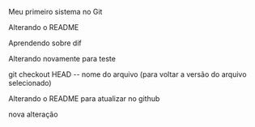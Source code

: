 Meu primeiro sistema no Git

Alterando o README

Aprendendo sobre dif

Alterando novamente para teste

git checkout HEAD -- nome do arquivo (para voltar a versão do arquivo selecionado)

Alterando o README para atualizar no github

nova alteração